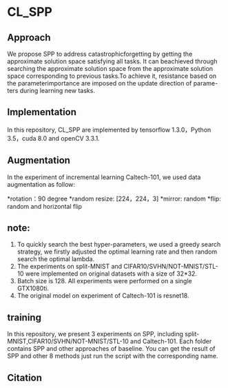 # CL_SPP

## Approach 
We propose SPP to address catastrophicforgetting by getting the approximate solution space satisfying all tasks. It can beachieved through searching the approximate solution space from the approximate solution space corresponding to previous tasks.To achieve it, resistance based on the parameterimportance are imposed on the update direction of parame-ters during learning new tasks.

## Implementation
In this repository, CL_SPP are implemented by tensorflow 1.3.0，Python 3.5，cuda 8.0 and openCV 3.3.1.

## Augmentation 
In the experiment of incremental learning Caltech-101, we used data augmentation as follow:

  *rotation：90 degree
  *random resize: [224，224，3]
  *mirror: random 
  *flip: random and horizontal flip


## note: 
1. To quickly search the best hyper-parameters, we used a greedy search strategy, we firstly adjusted the optimal learning rate and then random search the optimal lambda.
2. The experiments on split-MNIST and CIFAR10/SVHN/NOT-MNIST/STL-10 were implemented on original datasets with a size of 32*32.
3. Batch size is 128. All experiments were performed on a single GTX1080ti.
4. The original model on experiment of Caltech-101 is resnet18.

## training 
In this repository, we present 3 experiments on SPP, including split-MNIST,CIFAR10/SVHN/NOT-MNIST/STL-10 and Caltech-101. Each folder contains SPP and other approaches of baseline.
You can get the result of SPP and other 8 methods just run the script with the corresponding name.


## Citation 




